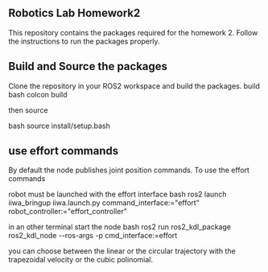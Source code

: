 ## Robotics Lab Homework2

This repository contains the packages required for the homework 2.
Follow the instructions to run the packages properly.

## Build and Source the packages

Clone the repository in your ROS2 workspace and build the packages.
build
bash
colcon build

then source

bash
source install/setup.bash


## use effort commands
By default the node publishes joint position commands. To use the effort commands

robot must be launched with the effort interface
bash
ros2 launch iiwa_bringup iiwa.launch.py command_interface:="effort" robot_controller:="effort_controller"


in an other terminal start the node
bash
ros2 run ros2_kdl_package ros2_kdl_node --ros-args -p cmd_interface:=effort

you can choose between the linear or the circular trajectory with the trapezoidal velocity or the cubic polinomial.
